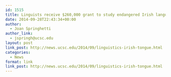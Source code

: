 ```yaml
---
id: 1515
title: Linguists receive $260,000 grant to study endangered Irish language
date: 2014-09-28T22:43:34+00:00
author:
  - Joan Springhetti
author_link:
  - jspringh@ucsc.edu
layout: post
link_post: http://news.ucsc.edu/2014/09/linguistics-irish-tongue.html
categories:
  - News
format: link
link_post: http://news.ucsc.edu/2014/09/linguistics-irish-tongue.html
---
```

